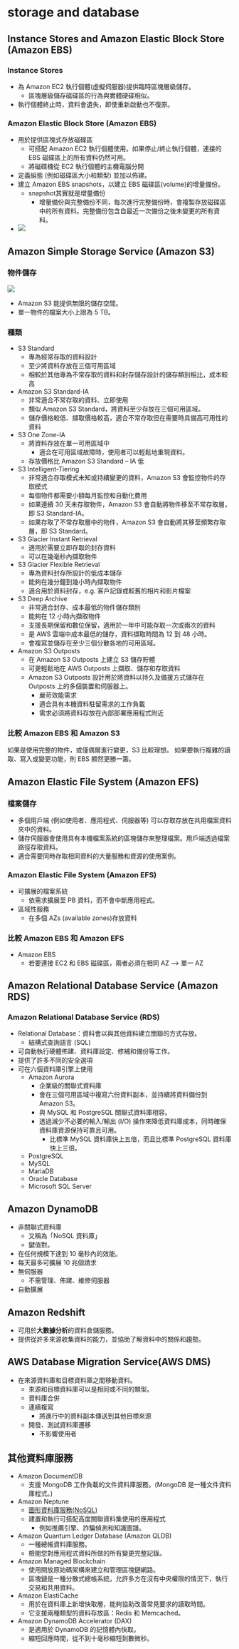 # storage and database
## Instance Stores and Amazon Elastic Block Store (Amazon EBS)
### Instance Stores 
- 為 Amazon EC2 執行個體(虛擬伺服器)提供臨時區塊層級儲存。
  - 區塊層級儲存磁碟區的行為與實體硬碟相似。
- 執行個體終止時，資料會遺失，即使重新啟動也不復原。

### Amazon Elastic Block Store (Amazon EBS)
- 用於提供區塊式存放磁碟區
  - 可搭配 Amazon EC2 執行個體使用。如果停止/終止執行個體，連接的 EBS 磁碟區上的所有資料仍然可用。
  - 將磁碟機從 EC2 執行個體的主機電腦分開
- 定義組態 (例如磁碟區大小和類型) 並加以佈建。
- 建立 Amazon EBS snapshots，以建立 EBS 磁碟區(volume)的增量備份。
  - snapshot其實就是增量備份
    - 增量備份與完整備份不同，每次進行完整備份時，會複製存放磁碟區中的所有資料。完整備份包含自最近一次備份之後未變更的所有資料。
- ![](https://explore.skillbuilder.aws/files/a/w/aws_prod1_docebosaas_com/1715338800/z3RSfo9PkdHbB6sMGh8ooA/tincan/50bb3ae9507c15309a6ecbb7b8d96d9cb455d06f/assets/nXZ5gc23EZqGP14Y_M_2Hzp9gRvoP1UzK.png)


## Amazon Simple Storage Service (Amazon S3)
### 物件儲存
![](https://explore.skillbuilder.aws/files/a/w/aws_prod1_docebosaas_com/1715338800/z3RSfo9PkdHbB6sMGh8ooA/tincan/50bb3ae9507c15309a6ecbb7b8d96d9cb455d06f/assets/s2tR3DISOzqvwpLv_UvOIBdfsF3m1xXl8.png)

- Amazon S3 能提供無限的儲存空間。
- 單一物件的檔案大小上限為 5 TB。

### 種類
- S3 Standard 
  - 專為經常存取的資料設計
  - 至少將資料存放在三個可用區域
  - 相較於其他專為不常存取的資料和封存儲存設計的儲存類別相比，成本較高
- Amazon S3 Standard-IA 
  - 非常適合不常存取的資料、立即使用
  - 類似 Amazon S3 Standard，將資料至少存放在三個可用區域。
  - 儲存價格較低、擷取價格較高，適合不常存取但在需要時具備高可用性的資料
- S3 One Zone-IA
  - 將資料存放在單一可用區域中    
    - 適合在可用區域故障時，使用者可以輕鬆地重現資料。
  - 存放價格比 Amazon S3 Standard – IA 低
- S3 Intelligent-Tiering 
  - 非常適合存取模式未知或持續變更的資料，Amazon S3 會監控物件的存取模式
  - 每個物件都需要小額每月監控和自動化費用
  - 如果連續 30 天未存取物件，Amazon S3 會自動將物件移至不常存取層，即 S3 Standard-IA。
  - 如果存取了不常存取層中的物件，Amazon S3 會自動將其移至頻繁存取層，即 S3 Standard。
- S3 Glacier Instant Retrieval 
  - 適用於需要立即存取的封存資料
  - 可以在幾毫秒內擷取物件
- S3 Glacier Flexible Retrieval 
  - 專為資料封存所設計的低成本儲存
  - 能夠在幾分鐘到幾小時內擷取物件
  - 適合用於資料封存，e.g. 客戶記錄或較舊的相片和影片檔案
- S3 Deep Archive
  - 非常適合封存、成本最低的物件儲存類別
  - 能夠在 12 小時內擷取物件
  - 支援長期保留和數位保留，適用於一年中可能存取一次或兩次的資料
  - 是 AWS 雲端中成本最低的儲存，資料擷取時間為 12 到 48 小時。
  - 會複寫並儲存在至少三個分散各地的可用區域。
- Amazon S3 Outposts 
  - 在 Amazon S3 Outposts 上建立 S3 儲存貯體
  - 可更輕鬆地在 AWS Outposts 上擷取、儲存和存取資料
  - Amazon S3 Outposts 設計用於將資料以持久及備援方式儲存在 Outposts 上的多個裝置和伺服器上。
    - 嚴苛效能需求
    - 適合具有本機資料駐留需求的工作負載
    - 需求必須將資料存放在內部部署應用程式附近


### 比較 Amazon EBS 和 Amazon S3
如果是使用完整的物件，或僅偶爾進行變更，S3 比較理想。
如果要執行複雜的讀取、寫入或變更功能，則 EBS 顯然更勝一籌。


## Amazon Elastic File System (Amazon EFS)
### 檔案儲存
- 多個用戶端 (例如使用者、應用程式、伺服器等) 可以存取存放在共用檔案資料夾中的資料。
- 儲存伺服器會使用具有本機檔案系統的區塊儲存來整理檔案。用戶端透過檔案路徑存取資料。
- 適合需要同時存取相同資料的大量服務和資源的使用案例。
### Amazon Elastic File System (Amazon EFS)
- 可擴展的檔案系統
  - 依需求擴展至 PB 資料，而不會中斷應用程式。
- 區域性服務
  - 在多個 AZs (available zones)存放資料
### 比較 Amazon EBS 和 Amazon EFS
- Amazon EBS
  - 若要連接 EC2 和 EBS 磁碟區，兩者必須在相同 AZ --> 單一 AZ

## Amazon Relational Database Service (Amazon RDS)
### Amazon Relational Database Service (RDS)
- Relational Database：資料會以與其他資料建立關聯的方式存放。
  - 結構式查詢語言 (SQL) 
- 可自動執行硬體佈建、資料庫設定、修補和備份等工作。
- 提供了許多不同的安全選項
- 可在六個資料庫引擎上使用
  - Amazon Aurora
    - 企業級的關聯式資料庫
    - 會在三個可用區域中複寫六份資料副本，並持續將資料備份到 Amazon S3。
    - 與 MySQL 和 PostgreSQL 關聯式資料庫相容。
    - 透過減少不必要的輸入/輸出 (I/O) 操作來降低資料庫成本，同時確保資料庫資源保持可靠且可用。 
      - 比標準 MySQL 資料庫快上五倍，而且比標準 PostgreSQL 資料庫快上三倍。
  - PostgreSQL
  - MySQL
  - MariaDB
  - Oracle Database
  - Microsoft SQL Server


## Amazon DynamoDB
- 非關聯式資料庫
  - 又稱為「NoSQL 資料庫」
  - 鍵值對。
- 在任何規模下達到 10 毫秒內的效能。
- 每天最多可擴展 10 兆個請求
- 無伺服器
  - 不需管理、佈建、維修伺服器
- 自動擴展

## Amazon Redshift
- 可用於**大數據分析**的資料倉儲服務。
- 提供從許多來源收集資料的能力，並協助了解資料中的關係和趨勢。

## AWS Database Migration Service(AWS DMS)
- 在來源資料庫和目標資料庫之間移動資料。
  - 來源和目標資料庫可以是相同或不同的類型。
  - 資料庫合併
  - 連續複寫
    - 將進行中的資料副本傳送到其他目標來源
  - 開發、測試資料庫遷移
    - 不影響使用者

## 其他資料庫服務
- Amazon DocumentDB
  - 支援 MongoDB 工作負載的文件資料庫服務。(MongoDB 是一種文件資料庫程式。)
- Amazon Neptune
  - [圖形資料庫服務(NoSQL)](https://aws.amazon.com/tw/nosql/graph/)
  - 建置和執行可搭配高度關聯資料集使用的應用程式
    - 例如推薦引擎、詐騙偵測和知識圖譜。
- Amazon Quantum Ledger Database (Amazon QLDB)
  -  一種總帳資料庫服務。 
  -  檢閱您對應用程式資料所做的所有變更完整記錄。
-  Amazon Managed Blockchain
   -  使用開放原始碼架構來建立和管理區塊鏈網路。 
   -  區塊鏈是一種分散式總帳系統，允許多方在沒有中央權限的情況下，執行交易和共用資料。
-  Amazon ElastiCache
   -  用於在資料庫上新增快取層，能夠協助改善常見要求的讀取時間。 
   -  它支援兩種類型的資料存放區：Redis 和 Memcached。 
-  Amazon DynamoDB Accelerator (DAX)
   -  是適用於 DynamoDB 的記憶體內快取。 
   -  縮短回應時間，從不到十毫秒縮短到數微秒。